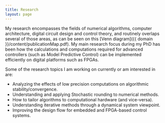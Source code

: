 ```yaml
---
title: Research
layout: page
---
```


My research encompasses the fields of numerical algorithms, computer architecture, digital circuit design and control theory, and routinely overlaps several of those areas, as can be seen on this [Venn diagram]({{ domain }}/content/publicationMap.pdf).
My main research focus during my PhD has been how the calculations and computations required for advanced controllers (such as Model Predictive Control) can be implemented efficiently on digital platforms such as FPGAs.

<p class="list_header">Some of the research topics I am working on currently or am interested in are:</p>
<ul class="list_header">
   <li>Analyzing the effects of low precision computations on algorithmic stability/convergence.</li>
   <li>Understanding and applying Stochastic rounding to numerical methods.</li>
   <li>How to tailor algorithms to computational hardware (and vice-versa).</li>
   <li>Understanding iterative methods through a dynamical system viewpoint.</li>
   <li>Improving the design flow for embedded and FPGA-based control systems.</li>
</ul>
